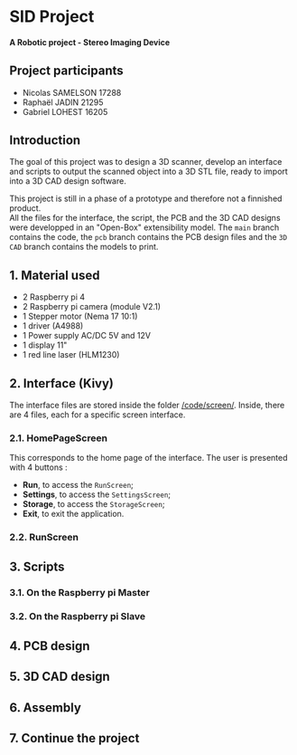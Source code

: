 # **SID Project**

#### A Robotic project - Stereo Imaging Device  


## Project participants  

- Nicolas SAMELSON 17288
- Raphaël JADIN 21295
- Gabriel LOHEST 16205

## Introduction

The goal of this project was to design a 3D scanner, develop an interface and scripts to output the scanned object into a 3D STL file, ready to import into a 3D CAD design software.  

This project is still in a phase of a prototype and therefore not a finnished product.  
All the files for the interface, the script, the PCB and the 3D CAD designs were developped in an "Open-Box" extensibility model. The ```main``` branch contains the code, the ```pcb``` branch contains the PCB design files and the ```3D CAD``` branch contains the models to print.  

## 1. Material used

- 2 Raspberry pi 4
- 2 Raspberry pi camera (module V2.1)
- 1 Stepper motor (Nema 17 10:1)
- 1 driver (A4988)
- 1 Power supply AC/DC 5V and 12V
- 1 display 11"
- 1 red line laser (HLM1230)


## 2. Interface (Kivy)

The interface files are stored inside the folder [/code/screen/](https://github.com/16205/Sid_project/tree/main/code/screens). 
Inside, there are 4 files, each for a specific screen interface.  

### 2.1. HomePageScreen
This corresponds to the home page of the interface. The user is presented with 4 buttons : 
- **Run**, to access the ```RunScreen```;
- **Settings**, to access the ```SettingsScreen```;
- **Storage**, to access the ```StorageScreen```;
- **Exit**, to exit the application.

### 2.2. RunScreen

## 3. Scripts

### 3.1. On the Raspberry pi Master

### 3.2. On the Raspberry pi Slave

## 4. PCB design

## 5. 3D CAD design

## 6. Assembly

## 7. Continue the project


